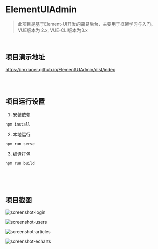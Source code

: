 # ElementUIAdmin

> 此项目是基于Element-UI开发的简易后台，主要用于框架学习与入门。VUE版本为 2.x, VUE-CLI版本为3.x

<br/>

## 项目演示地址
<a href="https://imxiaoer.github.io/ElementUIAdmin/dist/index" target="_blank">https://imxiaoer.github.io/ElementUIAdmin/dist/index</a>

<br/><br/>

## 项目运行设置

1. 安装依赖
```
npm install
```

2. 本地运行
```
npm run serve
```

3. 编译打包
```
npm run build
```


<br/><br/><br/>

## 项目截图

![screenshot-login](https://github.com/imxiaoer/ElementUIAdmin/blob/master/screenshot/screenshot-login.png)

![screenshot-users](https://github.com/imxiaoer/ElementUIAdmin/blob/master/screenshot/screenshot-users.png)

![screenshot-articles](https://github.com/imxiaoer/ElementUIAdmin/blob/master/screenshot/screenshot-articles.png)

![screenshot-echarts](https://github.com/imxiaoer/ElementUIAdmin/blob/master/screenshot/screenshot-charts.png)
